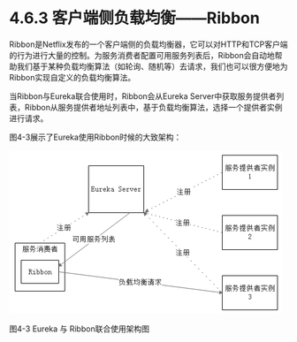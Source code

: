 # 4.6.3 客户端侧负载均衡——Ribbon

Ribbon是Netflix发布的一个客户端侧的负载均衡器，它可以对HTTP和TCP客户端的行为进行大量的控制。为服务消费者配置可用服务列表后，Ribbon会自动地帮助我们基于某种负载均衡算法（如轮询、随机等）去请求，我们也可以很方便地为Ribbon实现自定义的负载均衡算法。

当Ribbon与Eureka联合使用时，Ribbon会从Eureka Server中获取服务提供者列表，Ribbon从服务提供者地址列表中，基于负载均衡算法，选择一个提供者实例进行请求。

图4-3展示了Eureka使用Ribbon时候的大致架构：

![ribbon](images/4.6.2.png)

图4-3 Eureka 与 Ribbon联合使用架构图



